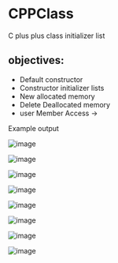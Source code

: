 # CPPClass
C plus plus class initializer list


objectives:
-
- Default constructor
- Constructor initializer lists
- New allocated memory
- Delete Deallocated memory
- user Member Access ->


Example output

![image](https://user-images.githubusercontent.com/97081479/188289955-b313138b-9cdf-44c7-ba60-1aed5d0a3598.png)

![image](https://user-images.githubusercontent.com/97081479/188289958-97ef3ec0-61d5-4a08-9aa0-afe991b8e471.png)

![image](https://user-images.githubusercontent.com/97081479/188289963-59fdacba-10b5-4189-89aa-ba3683942abd.png)

![image](https://user-images.githubusercontent.com/97081479/188289970-a1758d23-6b9f-40f5-8f2f-e6358e3c715f.png)

![image](https://user-images.githubusercontent.com/97081479/188289985-50e42943-84f3-49b9-bd21-97904895f3bf.png)

![image](https://user-images.githubusercontent.com/97081479/188289988-d851d851-9c56-47f9-847e-4fde417243d3.png)

![image](https://user-images.githubusercontent.com/97081479/188289995-13a5b823-262f-4d6e-860a-35d0907ff7dc.png)

![image](https://user-images.githubusercontent.com/97081479/188289997-6635b3ba-1a6b-49aa-8f27-cdae530d9fd2.png)

